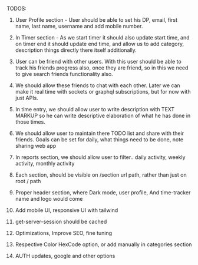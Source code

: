 TODOS:

1. User Profile section - User should be able to set his DP, email, first name, last name, username and add mobile number.
2. In Timer section - As we start timer it should also update start time, and on timer end it should update end time, and allow us to add category, description things directly there itself additionally.
3. User can be friend with other users. With this user should be able to track his friends progress also, once they are friend, so in this we need to give search friends functionality also.
4. We should allow these friends to chat with each other. Later we can make it real time with sockets or graphql subscriptions, but for now with just APIs.
5. In time entry, we should allow user to write description with TEXT MARKUP so he can write descriptive elaboration of what he has done in those times.
6. We should allow user to maintain there TODO list and share with their friends. Goals can be set for daily, what things need to be done, note sharing web app

7. In reports section, we should allow user to filter.. daily activity, weekly activity, monthly activity
8. Each section, should be visible on /section url path, rather than just on root / path
9. Proper header section, where Dark mode, user profile, And time-tracker name and logo would come
10. Add mobile UI, responsive UI with tailwind
11. get-server-session should be cached
12. Optimizations, Improve SEO, fine tuning
13. Respective Color HexCode option, or add manually in categories section
14. AUTH updates, google and other options
